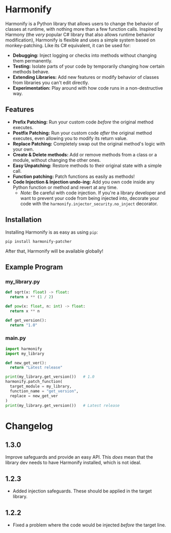 # Harmonify

Harmonify is a Python library that allows users to change the behavior of classes at runtime, with nothing more than a few function calls.
Inspired by Harmony (the *very* popular C# library that also allows runtime behavior modification), Harmonify is flexible and uses a simple system based on monkey-patching.
Like its C# equivalent, it can be used for:
* **Debugging:** Inject logging or checks into methods without changing them permanently.
* **Testing:** Isolate parts of your code by temporarily changing how certain methods behave.
* **Extending Libraries:** Add new features or modify behavior of classes from libraries you can't edit directly.
* **Experimentation:** Play around with how code runs in a non-destructive way.

## Features

* **Prefix Patching:** Run your custom code *before* the original method executes.
* **Postfix Patching:** Run your custom code *after* the original method executes, even allowing you to modify its return value.
* **Replace Patching:** Completely swap out the original method's logic with your own.
* **Create & Delete methods:** Add or remove methods from a class or a module, without changing the other ones.
* **Easy Unpatching:** Restore methods to their original state with a simple call.
* **Function patching:** Patch functions as easily as methods!
* **Code Injection & Injection undo-ing:** Add you own code inside any Python function or method and revert at any time.
  * *Note:* Be careful with code injection. If you're a library developer and want to prevent your code from being injected into, decorate your code with the `harmonify.injector_security.no_inject` decorator.

## Installation

Installing Harmonify is as easy as using `pip`:

```shell
pip install harmonify-patcher
```
After that, Harmonify will be available globally!

## Example Program

### my_library.py
```python
def sqrt(x: float) -> float:
  return x ** (1 / 2)

def pow(x: float, n: int) -> float:
  return x ** n

def get_version():
  return "1.0"
```

### main.py
```python
import harmonify
import my_library

def new_get_ver():
  return "Latest release"

print(my_library.get_version())   # 1.0
harmonify.patch_function(
  target_module = my_library,
  function_name = "get_version",
  replace = new_get_ver
)
print(my_library.get_version())   # Latest release
```

# Changelog
## 1.3.0
Improve safeguards and provide an easy API. This *does* mean that the library dev needs to have Harmonify installed, which is not ideal.

## 1.2.3
* Added injection safeguards. These should be applied in the target library.

## 1.2.2
* Fixed a problem where the code would be injected *before* the target line.
